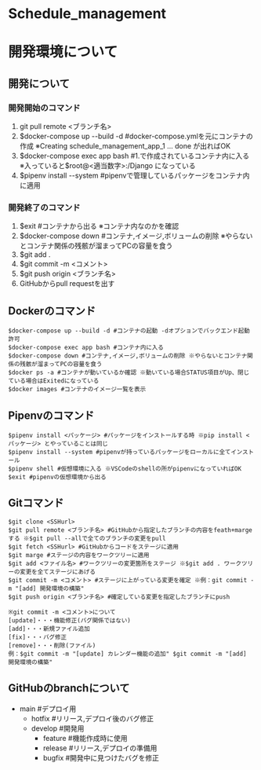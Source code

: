 # Schedule_management
# 開発環境について
## 開発について
### 開発開始のコマンド
1. git pull remote <ブランチ名>
2. $docker-compose up --build -d
#docker-compose.ymlを元にコンテナの作成 
※Creating schedule_management_app_1 ... done が出ればOK
3. $docker-compose exec app bash 
#1.で作成されているコンテナ内に入る 
※入っていると$root@<適当数字>:/Django になっている
4. $pipenv install --system 
#pipenvで管理しているパッケージをコンテナ内に適用
### 開発終了のコマンド
1. $exit #コンテナから出る 
※コンテナ内なのかを確認
2. $docker-compose down 
#コンテナ,イメージ,ボリュームの削除 
※やらないとコンテナ関係の残骸が溜まってPCの容量を食う
3. $git add .
4. $git commit -m <コメント>
5. $git push origin <ブランチ名>
6. GitHubからpull requestを出す
## Dockerのコマンド
```
$docker-compose up --build -d #コンテナの起動 -dオプションでバックエンド起動許可
$docker-compose exec app bash #コンテナ内に入る
$docker-compose down #コンテナ,イメージ,ボリュームの削除 ※やらないとコンテナ関係の残骸が溜まってPCの容量を食う
$docker ps -a #コンテナが動いているか確認 ※動いている場合STATUS項目がUp、閉じている場合はExitedになっている
$docker images #コンテナのイメージ一覧を表示
```
## Pipenvのコマンド
```
$pipenv install <パッケージ> #パッケージをインストールする時 ※pip install <パッケージ> とやっていることは同じ
$pipenv install --system #pipenvが持っているパッケージをローカルに全てインストール
$pipenv shell #仮想環境に入る ※VSCodeのshellの所がpipenvになっていればOK
$exit #pipenvの仮想環境から出る
```
## Gitコマンド
```
$git clone <SSHurl>
$git pull remote <ブランチ名> #GitHubから指定したブランチの内容をfeath+margeする ※$git pull --allで全てのブランチの変更をpull
$git fetch <SSHurl> #GitHubからコードをステージに適用
$git marge #ステージの内容をワークツリーに適用
$git add <ファイル名> #ワークツリーの変更箇所をステージ ※$git add . ワークツリーの変更を全てステージにあげる
$git commit -m <コメント> #ステージに上がっている変更を確定 ※例：git commit -m "[add] 開発環境の構築"
$git push origin <ブランチ名> #確定している変更を指定したブランチにpush

※git commit -m <コメント>について
[update]・・・機能修正(バグ関係ではない)
[add]・・・新規ファイル追加
[fix]・・・バグ修正
[remove]・・・削除(ファイル)
例：$git commit -m "[update] カレンダー機能の追加" $git commit -m "[add] 開発環境の構築"
```
## GitHubのbranchについて
- main #デプロイ用
    - hotfix #リリース,デプロイ後のバグ修正
    - develop #開発用
        - feature #機能作成時に使用
        - release #リリース,デプロイの準備用
        - bugfix #開発中に見つけたバグを修正
